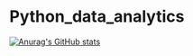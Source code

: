 # Python_data_analytics

[![Anurag's GitHub stats](https://github-readme-stats.vercel.app/api?username=c-huii)](https://github.com/anuraghazra/github-readme-stats)
